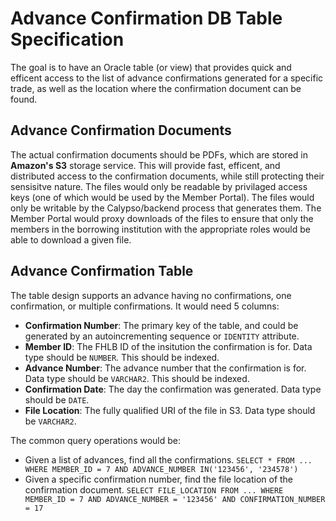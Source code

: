 # Advance Confirmation DB Table Specification

The goal is to have an Oracle table (or view) that provides quick and efficent access to the list of advance confirmations generated for a specific trade, as well as the location where the confirmation document can be found.

## Advance Confirmation Documents

The actual confirmation documents should be PDFs, which are stored in __Amazon's S3__ storage service. This will provide fast, efficent, and distributed access to the confirmation documents, while still protecting their sensisitve nature. The files would only be readable by privilaged access keys (one of which would be used by the Member Portal). The files would only be writable by the Calypso/backend process that generates them. The Member Portal would proxy downloads of the files to ensure that only the members in the borrowing institution with the appropriate roles would be able to download a given file.

## Advance Confirmation Table

The table design supports an advance having no confirmations, one confirmation, or multiple confirmations. It would need 5 columns:

  * __Confirmation Number__: The primary key of the table, and could be generated by an autoincrementing sequence or `IDENTITY` attribute.
  * __Member ID__: The FHLB ID of the insitution the confirmation is for. Data type should be `NUMBER`. This should be indexed.
  * __Advance Number__: The advance number that the confirmation is for. Data type should be `VARCHAR2`. This should be indexed.
  * __Confirmation Date__: The day the confirmation was generated. Data type should be `DATE`.
  * __File Location__: The fully qualified URI of the file in S3. Data type should be `VARCHAR2`.

The common query operations would be:

  * Given a list of advances, find all the confirmations. `SELECT * FROM ... WHERE MEMBER_ID = 7 AND ADVANCE_NUMBER IN('123456', '234578')`
  * Given a specific confirmation number, find the file location of the confirmation document. `SELECT FILE_LOCATION FROM ... WHERE MEMBER_ID = 7 AND ADVANCE_NUMBER = '123456' AND CONFIRMATION_NUMBER = 17`